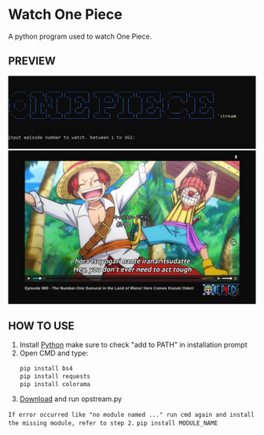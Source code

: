 # Watch One Piece
A python program used to watch One Piece.

## PREVIEW

<p align="center">
  <img src="https://github.com/axel05869/One-Piece-stream/blob/main/capture/prev1.png" width="650" />
  <img src="https://github.com/axel05869/One-Piece-stream/blob/main/capture/prev3.PNG" width="650" />
</p>

## HOW TO USE
1. Install [Python](https://www.python.org/downloads/) make sure to check "add to PATH" in installation prompt
2. Open CMD and type:
    ``` 
    pip install bs4
    pip install requests
    pip install colorama
    ```
3. [Download](https://github.com/axel05869/One-Piece-stream/archive/main.zip) and run opstream.py

``If error occurred like "no module named ..."
run cmd again and install the missing module, refer to step 2.``
``pip install MODULE_NAME``
